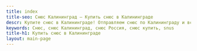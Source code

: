 ```yaml
---
title: index
title-seo: Снюс Калининград – Купить снюс в Калининграде
descr: Купите снюс в Калининграде! Отправляем снюс по Калининграду и всей России. Самовывоз в Калининграде. Снюс всегда в наличии. Epok, Odens, Siberia, Thunder, Genral и другиe.
keywords: Снюс, снюс Калининград, снюс Россия, снюс купить, snus
title-h1: Купить снюс в Калининграде
layout: main-page
---
```


